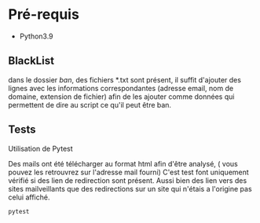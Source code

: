 # Pré-requis
* Python3.9

## BlackList
dans le dossier *ban*, des fichiers *.txt sont présent, il suffit d'ajouter des lignes avec les informations correspondantes (adresse email, nom de domaine, extension de fichier) afin de les ajouter comme données qui permettent de dire au script ce qu'il peut être ban.

## Tests
Utilisation de Pytest

Des mails ont été télécharger au format html afin d'être analysé,  ( vous pouvez les retrouvrez sur l'adresse mail fourni)
C'est test font uniquement vérifié si des lien de redirection sont présent. Aussi bien des lien vers des sites mailveillants que des redirections sur un site qui n'étais a l'origine pas celui affiché.

```bash
pytest
```
